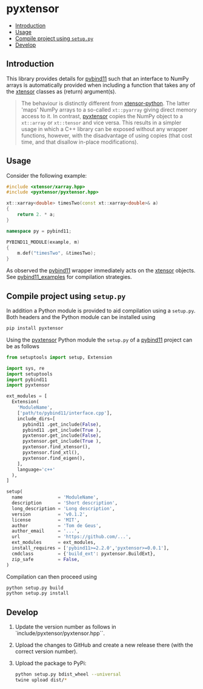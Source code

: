 # pyxtensor

<!-- MarkdownTOC -->

- [Introduction](#introduction)
- [Usage](#usage)
- [Compile project using `setup.py`](#compile-project-using-setuppy)
- [Develop](#develop)

<!-- /MarkdownTOC -->

## Introduction

This library provides details for [pybind11](https://github.com/pybind/pybind11) such that an interface to NumPy arrays is automatically provided when including a function that takes any of the [xtensor](https://github.com/QuantStack/xtensor) classes as (return) argument(s). 

> The behaviour is distinctly different from [xtensor-python](https://github.com/QuantStack/xtensor-python). The latter 'maps' NumPy arrays to a so-called `xt::pyarray` giving direct memory access to it. In contrast, [pyxtensor](https://github.com/tdegeus/pyxtensor) copies the NumPy object to a `xt::array` or `xt::tensor` and vice versa. This results in a simpler usage in which a C++ library can be exposed without any wrapper functions, however, with the disadvantage of using copies (that cost time, and that disallow in-place modifications).

## Usage

Consider the following example:

```cpp
#include <xtensor/xarray.hpp>
#include <pyxtensor/pyxtensor.hpp>

xt::xarray<double> timesTwo(const xt::xarray<double>& a)
{
    return 2. * a;
}

namespace py = pybind11;

PYBIND11_MODULE(example, m) 
{
    m.def("timesTwo", &timesTwo);
}
```

As observed the [pybind11](https://github.com/pybind/pybind11) wrapper immediately acts on the [xtensor](https://github.com/QuantStack/xtensor) objects. See [pybind11_examples](https://github.com/tdegeus/pybind11_examples) for compilation strategies.

## Compile project using `setup.py`

In addition a Python module is provided to aid compilation using a `setup.py`. Both headers and the Python module can be installed using

```bash
pip install pyxtensor
```

Using the [pyxtensor](https://github.com/tdegeus/pyxtensor) Python module the `setup.py` of a [pybind11](https://github.com/pybind/pybind11) project can be as follows

```python
from setuptools import setup, Extension

import sys, re
import setuptools
import pybind11
import pyxtensor

ext_modules = [
  Extension(
    'ModuleName',
    ['path/to/pybind11/interface.cpp'],
    include_dirs=[
      pybind11 .get_include(False),
      pybind11 .get_include(True ),
      pyxtensor.get_include(False),
      pyxtensor.get_include(True ),
      pyxtensor.find_xtensor(),
      pyxtensor.find_xtl(),
      pyxtensor.find_eigen(),
    ],
    language='c++'
  ),
]

setup(
  name             = 'ModuleName',
  description      = 'Short description',
  long_description = 'Long description',
  version          = 'v0.1.2',
  license          = 'MIT',
  author           = 'Tom de Geus',
  author_email     = '...',
  url              = 'https://github.com/...',
  ext_modules      = ext_modules,
  install_requires = ['pybind11>=2.2.0','pyxtensor>=0.0.1'],
  cmdclass         = {'build_ext': pyxtensor.BuildExt},
  zip_safe         = False,
)
```

Compilation can then proceed using 

```bash
python setup.py build
python setup.py install
```

## Develop

1.  Update the version number as follows in `include/pyxtensor/pyxtensor.hpp``. 

2.  Upload the changes to GitHub and create a new release there (with the correct version number).

3.  Upload the package to PyPi:

    ```bash
    python setup.py bdist_wheel --universal
    twine upload dist/*
    ```


